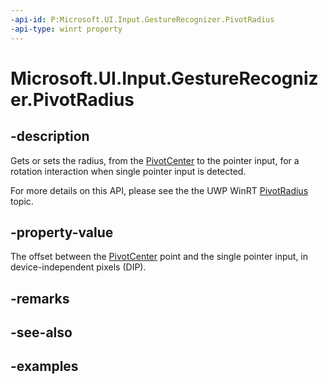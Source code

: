 ```yaml
---
-api-id: P:Microsoft.UI.Input.GestureRecognizer.PivotRadius
-api-type: winrt property
---
```


# Microsoft.UI.Input.GestureRecognizer.PivotRadius

<!--
public float PivotRadius { get; set; }
-->

## -description

Gets or sets the radius, from the [PivotCenter](expgesturerecognizer_pivotcenter.md) to the pointer input, for a rotation interaction when single pointer input is detected.

For more details on this API, please see the the UWP WinRT [PivotRadius](/uwp/api/windows.ui.input.gesturerecognizer.pivotradius) topic.

## -property-value

The offset between the [PivotCenter](expgesturerecognizer_pivotcenter.md) point and the single pointer input, in device-independent pixels (DIP).

## -remarks

## -see-also

## -examples
